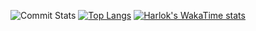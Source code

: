 ![Commit Stats](https://github-readme-stats.vercel.app/api?username=westee&show_icons=true&rank_icon=default)
[![Top Langs](https://github-readme-stats.vercel.app/api/top-langs/?username=westee)](https://github.com/anuraghazra/github-readme-stats)
[![Harlok's WakaTime stats](https://github-readme-stats.vercel.app/api/wakatime?username=westee)](https://github.com/anuraghazra/github-readme-stats)
